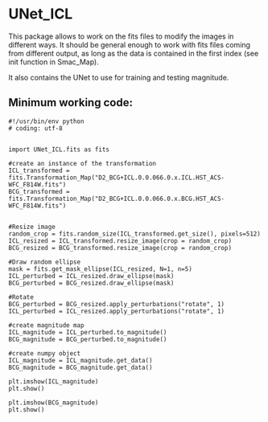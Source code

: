 # UNet_ICL

This package allows to work on the fits files to modify the images in different ways. It should be general enough to work with fits files coming from different output, as long as the data is contained in the first index (see init function in Smac_Map).

It also contains the UNet to use for training and testing magnitude.
## Minimum working code:


```
#!/usr/bin/env python
# coding: utf-8


import UNet_ICL.fits as fits

#create an instance of the transformation
ICL_transformed = fits.Transformation_Map("D2_BCG+ICL.0.0.066.0.x.ICL.HST_ACS-WFC_F814W.fits")
BCG_transformed = fits.Transformation_Map("D2_BCG+ICL.0.0.066.0.x.BCG.HST_ACS-WFC_F814W.fits")


#Resize image
random_crop = fits.random_size(ICL_transformed.get_size(), pixels=512)
ICL_resized = ICL_transformed.resize_image(crop = random_crop)
BCG_resized = BCG_transformed.resize_image(crop = random_crop)

#Draw random ellipse
mask = fits.get_mask_ellipse(ICL_resized, N=1, n=5)
ICL_perturbed = ICL_resized.draw_ellipse(mask)
BCG_perturbed = BCG_resized.draw_ellipse(mask)

#Rotate
BCG_perturbed = BCG_resized.apply_perturbations("rotate", 1)
ICL_perturbed = ICL_resized.apply_perturbations("rotate", 1)

#create magnitude map
ICL_magnitude = ICL_perturbed.to_magnitude()
BCG_magnitude = BCG_perturbed.to_magnitude()

#create numpy object
ICL_magnitude = ICL_magnitude.get_data()
BCG_magnitude = BCG_magnitude.get_data()

plt.imshow(ICL_magnitude)
plt.show()

plt.imshow(BCG_magnitude)
plt.show()

```
